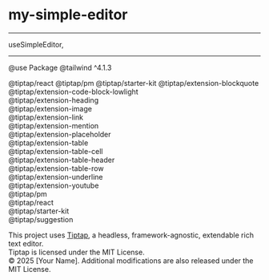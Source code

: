 # my-simple-editor

---

useSimpleEditor,

---

@use Package
@tailwind ^4.1.3

@tiptap/react @tiptap/pm @tiptap/starter-kit
@tiptap/extension-blockquote \
@tiptap/extension-code-block-lowlight \
@tiptap/extension-heading \
@tiptap/extension-image \
@tiptap/extension-link \
@tiptap/extension-mention \
@tiptap/extension-placeholder \
@tiptap/extension-table \
@tiptap/extension-table-cell \
@tiptap/extension-table-header \
@tiptap/extension-table-row \
@tiptap/extension-underline \
@tiptap/extension-youtube \
@tiptap/pm \
@tiptap/react \
@tiptap/starter-kit \
@tiptap/suggestion

This project uses [Tiptap](https://tiptap.dev), a headless, framework-agnostic, extendable rich text editor.  
Tiptap is licensed under the MIT License.  
© 2025 [Your Name]. Additional modifications are also released under the MIT License.
